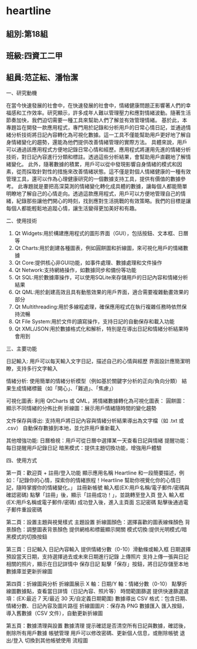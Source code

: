 # heartline

## 組別:第18組
## 班級:四資工二甲
## 組員:范芷紜、潘怡潔


一、研究動機

在當今快速發展的社會中，在快速發展的社會中，情緒健康問題正影響著人們的幸福感和工作效率。研究顯示，許多成年人難以管理壓力和應對情緒波動。隨著生活節奏加快，我們迫切需要一種工具來幫助人們了解並有效管理情緒。
基於此，本專題旨在開發一款應用程式，專門用於記錄和分析用戶的日常心情日記，並通過情緒分析技術將日記內容轉化為可視化數據。這一工具不僅能幫助用戶更好地了解自身情緒變化的趨勢，還能為他們提供改善情緒管理的實際方法。
具體來說，用戶可以通過該應用程式方便地記錄日常心情和經歷。應用程式將運用先進的情緒分析技術，對日記內容進行分類和標註。透過這些分析結果，會幫助用戶直觀地了解情緒變化。
此外，隨著數據的積累，用戶可以從中發現影響自身情緒的模式和因素，從而採取針對性的措施來改善情緒狀態。這不僅是對個人情緒健康的一種有效管理工具，還可以作為心理健康研究的一個數據支持工具，提供有價值的數據參考。
此專題就是要把高深莫測的情緒變化轉化成具體的數據，讓每個人都能簡單明瞭地了解自己的心情走向。透過這款應用程式，用戶可以方便地管理自己的情緒，紀錄那些讓他們開心的時刻，找到應對生活挑戰的有效策略。我們的目標是讓每個人都能輕鬆地追蹤心情，讓生活變得更加美好和有趣。



二、使用技術
1. Qt Widgets:用於構建應用程式的圖形界面（GUI），包括按鈕、文本框、日曆等
2. Qt Charts:用於創建各種圖表，例如圓餅圖和折線圖，來可視化用戶的情緒數據
3. Qt Core:提供核心非GUI功能，如事件處理、數據處理和文件操作
4. Qt Network:支持網絡操作，如數據同步和備份等功能
5. Qt SQL:用於數據庫操作，可以使用SQLite來存儲用戶的日記內容和情緒分析結果
6. Qt QML:用於創建高效且具有動態效果的用戶界面，適合需要複雜動畫效果的部分
7. Qt Multithreading:用於多線程處理，確保應用程式在執行複雜任務時依然保持流暢
8. Qt File System:用於文件的讀寫操作，支持日記的自動保存和載入功能
9. Qt XML/JSON:用於數據格式化和解析，特別是在導出日記和情緒分析結果時會用到

三、主要功能

日記輸入: 
用戶可以每天輸入文字日記，描述自己的心情與經歷
界面設計應簡潔明瞭，支持多行文字輸入

情緒分析: 
使用簡單的情緒分析模型（例如基於關鍵字分析的正向/負向分類）
結果生成情緒標籤（如「開心」、「難過」、「焦慮」）

可視化圖表: 
利用 QtCharts 或 QML，將情緒數據轉化為可視化圖表：
圓餅圖：顯示不同情緒的分佈比例
折線圖：展示用戶情緒隨時間的變化趨勢

文件保存與導出: 
支持用戶將日記內容與情緒分析結果導出為文字檔（如 .txt 或 .csv）
自動保存數據到本地，並允許用戶重新載入

其他增強功能: 
日曆檢視：用戶可從日曆中選擇某一天查看日記與情緒
提醒功能：每日提醒用戶記錄日記
暗黑模式：提供主題切換功能，增強用戶體驗

四、使用方式

第一頁：歡迎頁 + 註冊/登入功能
顯示應用名稱 Heartline 和一段簡要描述，例如：「記錄你的心情，探索你的情緒旅程！Heartline 幫助你視覺化你的心情日記，隨時掌握你的情緒變化。」
註冊新帳號
輸入框(EX:用戶名稱/電子郵件/密碼與確認密碼)
點擊「註冊」後，顯示「註冊成功！」，並跳轉至登入頁
登入
輸入框(EX:用戶名稱或電子郵件/密碼)
成功登入後，進入主頁面
忘記密碼
點擊後通過電子郵件重設密碼

第二頁：設置主題與視覺樣式
主題設置
折線圖顏色：選擇喜歡的圖表線條顏色
背景顏色：調整圖表背景顏色
提供網格和標籤顯示開關
模式切換:提供光明模式/暗黑模式的切換按鈕


第三頁：日記輸入
日記內容輸入
提供情緒分數（0-10）滑動條或輸入框
日期選擇
預設當天日期，支持選擇過去或未來日期進行記錄
上傳照片
支持上傳一張與日記相關的照片，顯示在日記詳情中
保存日記
點擊「保存」按鈕，將日記存儲至本地數據庫並更新折線圖

第四頁：折線圖與分析
折線圖展示
X 軸：日期/Y 軸：情緒分數（0-10）
點擊折線圖數據點，查看當日詳情（日記內容、照片等）
時間範圍篩選
提供快速篩選選項：(EX:最近 7 天/最近 30 天/自定義日期範圍)
數據導出
CSV 格式：包含日期、情緒分數、日記內容及圖片路徑
折線圖圖片：保存為 PNG
數據匯入
匯入按鈕，導入舊數據（CSV 文件），自動更新折線圖

第五頁：數據清理與設置
數據清理
提示確認是否清空所有日記與數據，確認後，刪除所有用戶數據
帳號管理
用戶可以修改密碼、更新個人信息，或刪除帳號
退出/登入
切換到其他帳號使用
流程圖



